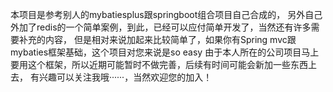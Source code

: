本项目是参考别人的mybatiesplus跟springboot组合项目自己合成的，
另外自己外加了redis的一个简单案例，到此，已经可以应付简单开发了，当然还有许多需要补充的内容，
但是相对来说加起来比较简单了，如果你有Spring mvc跟mybaties框架基础，这个项目对您来说是so easy
由于本人所在的公司项目马上要用这个框架，所以近期可能暂时不做完善，后续有时间可能会新加一些东西上去，
		有兴趣可以关注我哦······，当然欢迎您的加入！